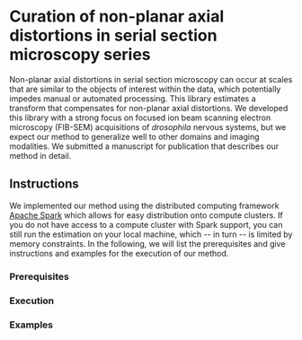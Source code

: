 # Curation of non-planar axial distortions in serial section microscopy series

Non-planar axial distortions in serial section microscopy can occur at scales that are similar to the objects of interest within the data, which potentially impedes manual or automated processing. This library estimates a transform that compensates for non-planar axial distortions. We developed this library with a strong focus on focused ion beam scanning electron microscopy (FIB-SEM) acquisitions of *drosophila* nervous systems, but we expect our method to generalize well to other domains and imaging modalities. We submitted a manuscript for publication that describes our method in detail.

## Instructions
We implemented our method using the distributed computing framework [Apache Spark](http://spark.apache.org/) which allows for easy distribution onto compute clusters. If you do not have access to a compute cluster with Spark support, you can still run the estimation on your local machine, which -- in turn -- is limited by memory constraints. In the following, we will list the prerequisites and give instructions and examples for the execution of our method.

### Prerequisites

### Execution

### Examples
